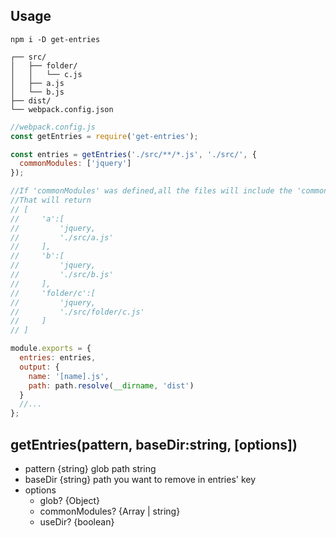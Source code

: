 ## Usage

```
npm i -D get-entries
```

```
┌── src/
│   ├── folder/
│   │   └── c.js
│   ├── a.js
│   └── b.js
├── dist/
└── webpack.config.json
```

```javascript
//webpack.config.js
const getEntries = require('get-entries');

const entries = getEntries('./src/**/*.js', './src/', {
  commonModules: ['jquery']
});

//If 'commonModules' was defined,all the files will include the 'commonModules',you can use CommonsChunkPlugin with webpack.
//That will return
// [
//     'a':[
//         'jquery,
//         './src/a.js'
//     ],
//     'b':[
//         'jquery,
//         './src/b.js'
//     ],
//     'folder/c':[
//         'jquery,
//         './src/folder/c.js'
//     ]
// ]

module.exports = {
  entries: entries,
  output: {
    name: '[name].js',
    path: path.resolve(__dirname, 'dist')
  }
  //...
};
```

## getEntries(pattern, baseDir:string, [options])

* pattern {string} glob path string
* baseDir {string} path you want to remove in entries' key
* options
  * glob? {Object}
  * commonModules? {Array<string> | string}
  * useDir? {boolean}
